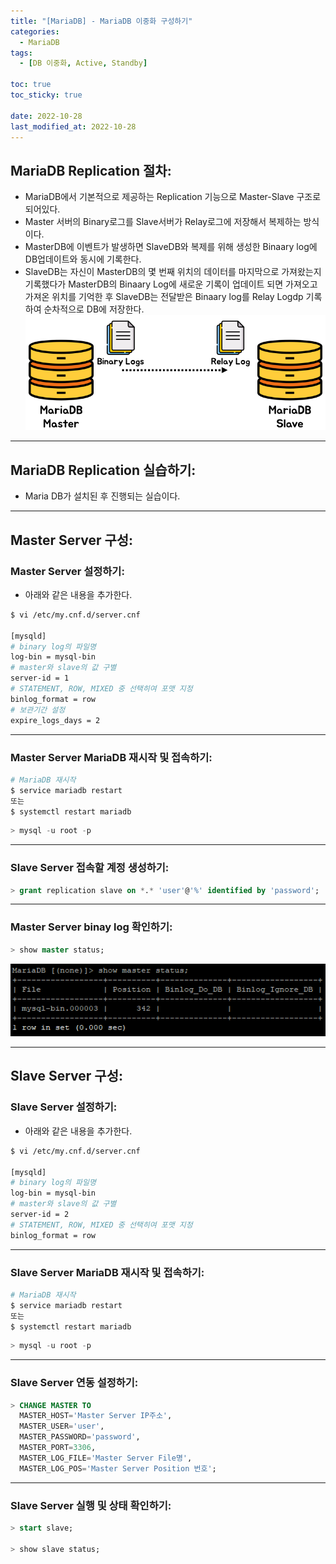 ```yaml
---
title: "[MariaDB] - MariaDB 이중화 구성하기"
categories:
  - MariaDB
tags:
  - [DB 이중화, Active, Standby]

toc: true
toc_sticky: true

date: 2022-10-28
last_modified_at: 2022-10-28
---
```


## MariaDB Replication 절차:
- MariaDB에서 기본적으로 제공하는 Replication 기능으로 Master-Slave 구조로 되어있다.
- Master 서버의 Binary로그를 Slave서버가 Relay로그에 저장해서 복제하는 방식이다.
- MasterDB에 이벤트가 발생하면 SlaveDB와 복제를 위해 생성한 Binaary log에 DB업데이트와 동시에 기록한다.
- SlaveDB는 자신이 MasterDB의 몇 번째 위치의 데이터를 마지막으로 가져왔는지 기록했다가 MasterDB의 Binaary Log에 새로운 기록이 업데이트 되면 가져오고 가져온 위치를 기억한 후 SlaveDB는 전달받은 Binaary log를 Relay Logdp 기록하여 순차적으로 DB에 저장한다.
[![텍스트](/assets/images/DB/MariaDB%20Replication.PNG)](/assets/images/DB/MariaDB%20Replication.PNG)

* * *

## MariaDB Replication 실습하기:
- Maria DB가 설치된 후 진행되는 실습이다.

* * *

## Master Server 구성:
### Master Server 설정하기:
- 아래와 같은 내용을 추가한다.

```bash
$ vi /etc/my.cnf.d/server.cnf

[mysqld]
# binary log의 파일명
log-bin = mysql-bin
# master와 slave의 값 구별
server-id = 1
# STATEMENT, ROW, MIXED 중 선택히여 포맷 지정
binlog_format = row
# 보관기간 설정
expire_logs_days = 2
```

* * *

### Master Server MariaDB 재시작 및 접속하기:
```bash
# MariaDB 재시작
$ service mariadb restart
또는
$ systemctl restart mariadb
```

```sql
> mysql -u root -p
```

* * *

### Slave Server 접속할 계정 생성하기:
```sql
> grant replication slave on *.* 'user'@'%' identified by 'password';
```

* * *

### Master Server binay log 확인하기:
```sql
> show master status;
```
[![텍스트](/assets/images/DB/master%20%EC%84%9C%EB%B2%84%20%EC%83%81%ED%83%9C%20%ED%99%95%EC%9D%B8.PNG)](/assets/images/DB/master%20%EC%84%9C%EB%B2%84%20%EC%83%81%ED%83%9C%20%ED%99%95%EC%9D%B8.PNG)

* * *

## Slave Server 구성:
### Slave Server 설정하기:
- 아래와 같은 내용을 추가한다.

```bash
$ vi /etc/my.cnf.d/server.cnf

[mysqld]
# binary log의 파일명
log-bin = mysql-bin
# master와 slave의 값 구별
server-id = 2
# STATEMENT, ROW, MIXED 중 선택히여 포맷 지정
binlog_format = row
```

* * *

### Slave Server MariaDB 재시작 및 접속하기:
```bash
# MariaDB 재시작
$ service mariadb restart
또는
$ systemctl restart mariadb
```

```sql
> mysql -u root -p
```

* * *

### Slave Server 연동 설정하기:
```sql
> CHANGE MASTER TO 
  MASTER_HOST='Master Server IP주소', 
  MASTER_USER='user', 
  MASTER_PASSWORD='password', 
  MASTER_PORT=3306, 
  MASTER_LOG_FILE='Master Server File명', 
  MASTER_LOG_POS='Master Server Position 번호';
```

* * *

### Slave Server 실행 및 상태 확인하기:
```sql
> start slave;

> show slave status;
```